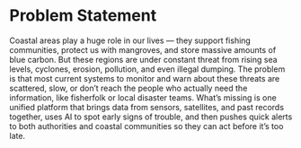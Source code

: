 # Problem Statement
Coastal areas play a huge role in our lives — they support fishing communities, protect us with mangroves, and store massive amounts of blue carbon. But these regions are under constant threat from rising sea levels, cyclones, erosion, pollution, and even illegal dumping. The problem is that most current systems to monitor and warn about these threats are scattered, slow, or don’t reach the people who actually need the information, like fisherfolk or local disaster teams. What’s missing is one unified platform that brings data from sensors, satellites, and past records together, uses AI to spot early signs of trouble, and then pushes quick alerts to both authorities and coastal communities so they can act before it’s too late.